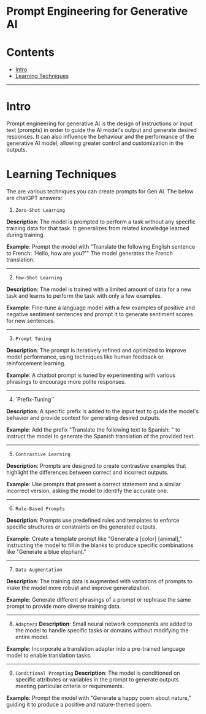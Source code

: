 # Prompt Engineering for Generative AI

Contents 
=======================

* [Intro](#intro)
* [Learning Techniques](#learning-techniques)




------------------------------------------------------------------


# Intro

Prompt engineering for generative AI is the design of instructions or input text (prompts) in order to guide the AI model's output and generate desired responses. It can also influence the behaviour and the performance of the generative AI model, allowing greater control and customization in the outputs.

# Learning Techniques

The are various techniques you can create prompts for Gen AI. The below are chatGPT answers:

1. `Zero-Shot Learning`

**Description**: The model is prompted to perform a task without any specific training data for that task. It generalizes from related knowledge learned during training.

**Example**: Prompt the model with "Translate the following English sentence to French: 'Hello, how are you?'" The model generates the French translation.

---------

2. `Few-Shot Learning`

**Description**: The model is trained with a limited amount of data for a new task and learns to perform the task with only a few examples.

**Example**: Fine-tune a language model with a few examples of positive and negative sentiment sentences and prompt it to generate sentiment scores for new sentences.

---------

3. `Prompt Tuning`

**Description**: The prompt is iteratively refined and optimized to improve model performance, using techniques like human feedback or reinforcement learning.

**Example**: A chatbot prompt is tuned by experimenting with various phrasings to encourage more polite responses.

---------

4. `Prefix-Tuning``

**Description**: A specific prefix is added to the input text to guide the model's behavior and provide context for generating desired outputs.

**Example**: Add the prefix "Translate the following text to Spanish: " to instruct the model to generate the Spanish translation of the provided text.

---------

5. `Contrastive Learning`

**Description**: Prompts are designed to create contrastive examples that highlight the differences between correct and incorrect outputs.

**Example**: Use prompts that present a correct statement and a similar incorrect version, asking the model to identify the accurate one.

---------

6. `Rule-Based Prompts`

**Description**: Prompts use predefined rules and templates to enforce specific structures or constraints on the generated outputs.

**Example**: Create a template prompt like "Generate a [color] [animal]," instructing the model to fill in the blanks to produce specific combinations like "Generate a blue elephant."

---------

7. `Data Augmentation`

**Description**: The training data is augmented with variations of prompts to make the model more robust and improve generalization.

**Example**: Generate different phrasings of a prompt or rephrase the same prompt to provide more diverse training data.

---------

8. `Adapters`
**Description**: Small neural network components are added to the model to handle specific tasks or domains without modifying the entire model.

**Example**: Incorporate a translation adapter into a pre-trained language model to enable translation tasks.

---------

9. `Conditional Prompting`
**Description**: The model is conditioned on specific attributes or variables in the prompt to generate outputs meeting particular criteria or requirements.

**Example**: Prompt the model with "Generate a happy poem about nature," guiding it to produce a positive and nature-themed poem.
